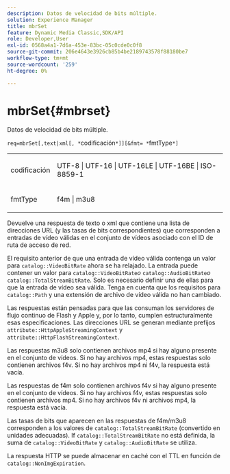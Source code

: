 ```yaml
---
description: Datos de velocidad de bits múltiple.
solution: Experience Manager
title: mbrSet
feature: Dynamic Media Classic,SDK/API
role: Developer,User
exl-id: 0568a4a1-7d6a-453e-83bc-05c0cde0c0f8
source-git-commit: 206e4643e3926cb85b4be2189743578f88180be7
workflow-type: tm+mt
source-wordcount: '259'
ht-degree: 0%

---
```


# mbrSet{#mbrset}

Datos de velocidad de bits múltiple.

`req=mbrSet[,text|xml[, *`codificación`*]][&fmt= *`fmtType`*]`

<table id="simpletable_D2B8704E09B34337870A257CD7CB5C56"> 
 <tr class="strow"> 
  <td class="stentry"> <p><span class="codeph"><span class="varname"> codificación</span></span> </p> </td> 
  <td class="stentry"> <p><span class="codeph"> UTF-8 | UTF-16 | UTF-16LE | UTF-16BE | ISO-8859-1</span> </p></td> 
 </tr> 
 <tr class="strow"> 
  <td class="stentry"> <p><span class="codeph"><span class="varname"> fmtType</span></span> </p></td> 
  <td class="stentry"> <p><span class="codeph"> f4m | m3u8</span> </p></td> 
 </tr> 
</table>

Devuelve una respuesta de texto o xml que contiene una lista de direcciones URL (y las tasas de bits correspondientes) que corresponden a entradas de vídeo válidas en el conjunto de vídeos asociado con el ID de ruta de acceso de red.

El requisito anterior de que una entrada de vídeo válida contenga un valor para `catalog::VideoBitRate` ahora se ha relajado. La entrada puede contener un valor para `catalog::VideoBitRate`*o* `catalog::AudioBitRate`*o* `catalog::TotalStreamBitRate`. Solo es necesario definir una de ellas para que la entrada de vídeo sea válida. Tenga en cuenta que los requisitos para `catalog::Path` y una extensión de archivo de vídeo válida no han cambiado.

Las respuestas están pensadas para que las consuman los servidores de flujo continuo de Flash y Apple y, por lo tanto, cumplen estructuralmente esas especificaciones. Las direcciones URL se generan mediante prefijos `attribute::HttpAppleStreamingContext` y `attribute::HttpFlashStreamingContext`.

Las respuestas m3u8 solo contienen archivos mp4 si hay alguno presente en el conjunto de vídeos. Si no hay archivos mp4, estas respuestas solo contienen archivos f4v. Si no hay archivos mp4 ni f4v, la respuesta está vacía.

Las respuestas de f4m solo contienen archivos f4v si hay alguno presente en el conjunto de vídeos. Si no hay archivos f4v, estas respuestas solo contienen archivos mp4. Si no hay archivos f4v ni archivos mp4, la respuesta está vacía.

Las tasas de bits que aparecen en las respuestas de f4m/m3u8 corresponden a los valores de `catalog::TotalStreamBitRate` (convertido en unidades adecuadas). If `catalog::TotalStreamBitRate` no está definida, la suma de `catalog::VideoBitRate` y `catalog::AudioBitRate` se utiliza.

La respuesta HTTP se puede almacenar en caché con el TTL en función de `catalog::NonImgExpiration`.
